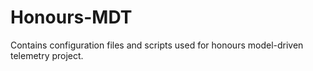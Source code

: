 # Honours-MDT

Contains configuration files and scripts used for honours model-driven telemetry project.
